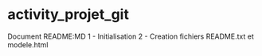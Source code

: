 # activity_projet_git 

Document README:MD 
1 - Initialisation
2 - Creation fichiers README.txt et modele.html

